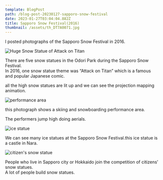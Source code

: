 ```yaml
---
template: BlogPost
path: /blog-post-20230127-sapporo-snow-festival
date: 2023-01-27T03:04:04.882Z
title: Sapporo Snow Festival(2016)
thumbnail: /assets/th_DT7A0071.jpg
---
```

I posted photographs of the Sapporo Snow Festival in 2016. 

![](/assets/th_DT7A0071.jpg "Huge Snow Statue of Attack on Titan")

T﻿here are five snow statues in the Odori Park during the Sapporo Snow Festival.   \
In 2016, one snow statue theme was “Attack on Titan” which is a famous and popular Japanese comic.

all the high snow statues are lit up and we can see the projection mapping animation.

![](/assets/th_DT7A0049.jpg "performance area")

this photograph shows a skiing and snowboarding performance area.

The performers jump high doing aerials.

![](/assets/th_DT7A0028.jpg "ice statue")

We can see many ice statues at the Sapporo Snow Festival.this ice statue is a castle in Nara.

![](/assets/th_DT7A0143.jpg "citizen's snow statue")

People who live in Sapporo city or Hokkaido join the competition of citizens’ snow statues.\
A lot of people build snow statues.
